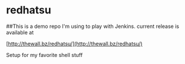 # redhatsu

##This is a demo repo I'm using to play with Jenkins. 
current release is available at 

[http://thewall.bz/redhatsu/](http://thewall.bz/redhatsu/)

Setup for my favorite shell stuff
